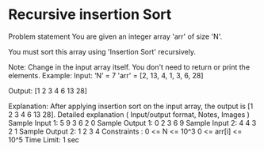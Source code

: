 
#  Recursive insertion Sort
Problem statement
You are given an integer array 'arr' of size 'N'.



You must sort this array using 'Insertion Sort' recursively.



 Note:
Change in the input array itself. You don't need to return or print the elements.
Example:
Input: ‘N’ = 7
'arr' = [2, 13, 4, 1, 3, 6, 28]

Output: [1 2 3 4 6 13 28]

Explanation: After applying insertion sort on the input array, the output is [1 2 3 4 6 13 28].
Detailed explanation ( Input/output format, Notes, Images )
Sample Input 1:
5
9 3 6 2 0
Sample Output 1:
0 2 3 6 9
Sample Input 2:
4
4 3 2 1
Sample Output 2:
1 2 3 4 
Constraints :
0 <= N <= 10^3
0 <= arr[i] <= 10^5
Time Limit: 1 sec